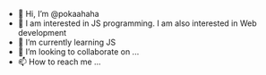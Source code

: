 - 👋 Hi, I’m @pokaahaha
- 👀 I am interested in JS programming. I am also interested in Web development
- 🌱 I’m currently learning JS
- 💞️ I’m looking to collaborate on ...
- 📫 How to reach me ...

<!---
pokaahaha/pokaahaha is a ✨ special ✨ repository because its `README.md` (this file) appears on your GitHub profile.
You can click the Preview link to take a look at your changes.
--->
